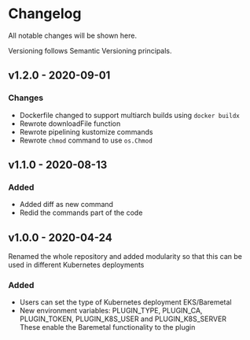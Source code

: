 # Changelog

All notable changes will be shown here.

Versioning follows Semantic Versioning principals.
## v1.2.0 - 2020-09-01
### Changes
- Dockerfile changed to support multiarch builds using `docker buildx`
- Rewrote downloadFile function
- Rewrote pipelining kustomize commands
- Rewrote `chmod` command to use `os.Chmod`

## v1.1.0 - 2020-08-13
### Added
- Added diff as new command
- Redid the commands part of the code


## v1.0.0 - 2020-04-24
Renamed the whole repository and added modularity so that this can be used in different Kubernetes deployments
### Added
- Users can set the type of Kubernetes deployment EKS/Baremetal
- New environment variables: PLUGIN_TYPE, PLUGIN_CA, PLUGIN_TOKEN, PLUGIN_K8S_USER and PLUGIN_K8S_SERVER\
These enable the Baremetal functionality to the plugin
